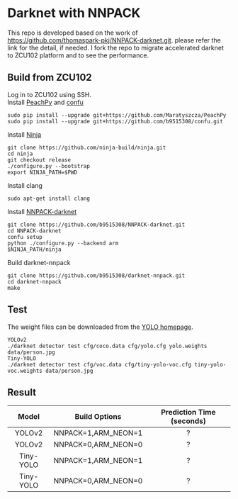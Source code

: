 # Darknet with NNPACK
This repo is developed based on the work of  https://github.com/thomaspark-pkj/NNPACK-darknet.git.
please refer the link for the detail, if needed.
I fork the repo to migrate accelerated darknet to ZCU102 platform and to see the performance.

## Build from ZCU102
Log in to ZCU102 using SSH.<br/>
Install [PeachPy](https://github.com/Maratyszcza/PeachPy) and [confu](https://github.com/Maratyszcza/confu)
```
sudo pip install --upgrade git+https://github.com/Maratyszcza/PeachPy
sudo pip install --upgrade git+https://github.com/b9515308/confu.git
```
Install [Ninja](https://ninja-build.org/)
```
git clone https://github.com/ninja-build/ninja.git
cd ninja
git checkout release
./configure.py --bootstrap
export NINJA_PATH=$PWD
```
Install clang
```
sudo apt-get install clang
```
Install [NNPACK-darknet](https://github.com/b9515308/NNPACK-darknet.git)
```
git clone https://github.com/b9515308/NNPACK-darknet.git
cd NNPACK-darknet
confu setup
python ./configure.py --backend arm
$NINJA_PATH/ninja

```
Build darknet-nnpack
```
git clone https://github.com/b9515308/darknet-nnpack.git
cd darknet-nnpack
make
```

## Test
The weight files can be downloaded from the [YOLO homepage](https://pjreddie.com/darknet/yolo/).
```
YOLOv2
./darknet detector test cfg/coco.data cfg/yolo.cfg yolo.weights data/person.jpg
Tiny-YOLO
./darknet detector test cfg/voc.data cfg/tiny-yolo-voc.cfg tiny-yolo-voc.weights data/person.jpg
```
## Result 
Model | Build Options | Prediction Time (seconds)
:-:|:-:|:-:
YOLOv2 | NNPACK=1,ARM_NEON=1 |?
YOLOv2 | NNPACK=0,ARM_NEON=0 | ?
Tiny-YOLO | NNPACK=1,ARM_NEON=1 | ?
Tiny-YOLO | NNPACK=0,ARM_NEON=0 |?
